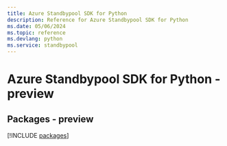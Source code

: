```yaml
---
title: Azure Standbypool SDK for Python
description: Reference for Azure Standbypool SDK for Python
ms.date: 05/06/2024
ms.topic: reference
ms.devlang: python
ms.service: standbypool
---
```

# Azure Standbypool SDK for Python - preview
## Packages - preview
[!INCLUDE [packages](standbypool-index.md)]